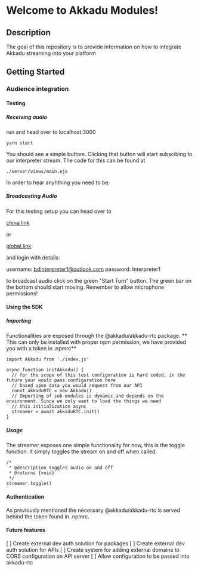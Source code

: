 
# Welcome to Akkadu Modules!

## Description

The goal of this repository is to provide information on how to integrate Akkadu streaming into your platform


## Getting Started

### Audience integration


#### Testing

##### Receiving audio

run and head over to localhost:3000
```
yarn start
```


You should see a simple buttom. Clicking that button will start subscibing to our interpreter stream.
The code for this can be found at

```
./server/views/main.ejs
```


In order to hear anyhthing you need to be:

##### Broadcasting Audio 

For this testing setup you can head over to

[china link](https://app.akkadu.com/broadcast/interpreter?e=ljwm)

or 

[global link](https://app.akkadu.com/broadcast/interpreter?e=ljwm)

and login with details:

username: bdinterpreter1@outlook.com
password: Interpreter1

to broadcast audio click on the green "Start Turn" button. The green bar on the bottom should start moving.
Remember to allow microphone permissions!



#### Using the SDK



##### Importing

Functionalities are exposed through the @akkadu/akkadu-rtc package.
** This can only be installed with proper npm permission, we have provided you with a token in .npmrc**

```
import Akkadu from './index.js'

async function initAkkadu() {
  // for the scope of this test configuration is hard coded, in the future your would pass configuration here
  // based upon data you would request from our API
  const akkaduRTC = new Akkadu()
  // Importing of sub-modules is dynamic and depends on the environment. Since we only want to load the things we need
  // this initialization async
  streamer = await akkaduRTC.init()
}
```

##### Usage

The streamer exposes one simple functionality for now, this is the toggle function.
It simply toggles the stream on and off when called.

```
/*
 * @description toggles audio on and off
 * @returns {void}
 */
streamer.toggle()
```




#### Authentication
As previously mentioned the necessary @akkadu/akkadu-rtc is served behind the token
found in .npmrc.


#### Future features

[ ] Create external dev auth solution for packages
[ ] Create external dev auth solution for APIs
[ ] Create system for adding external domains to CORS configuration on API server
[ ] Allow configuration to be passed into akkadu-rtc